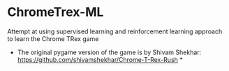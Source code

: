 # ChromeTrex-ML
Attempt at using supervised learning and reinforcement learning approach to learn the Chrome TRex game

* The original pygame version of the game is by Shivam Shekhar: https://github.com/shivamshekhar/Chrome-T-Rex-Rush * 
